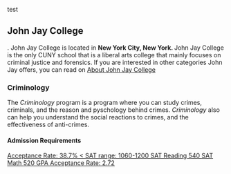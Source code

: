 test

<h2> <b> John Jay College </b> </h2>.
John Jay College is located in <b> New York City, New York. </b>
John Jay College is the only CUNY school that is a liberal arts college that mainly focuses on criminal justice and forensics. If you are interested in other categories John Jay offers, you can read on <a href="https://www.jjay.cuny.edu/about-john-jay" > About John Jay College </a>
<h3> <b> Criminology </b> </h3>
The <i>Criminology</i> program is a program where you can study crimes, criminals, and the reason and pyschology behind crimes. 
<i> Criminology </i> also can help you understand the social reactions to crimes, and the effectiveness of anti-crimes.
<h4> <a ref="https://www.collegesimply.com/colleges/new-york/cuny-john-jay-college-of-criminal-justice/admission/" > Admission Requirements </a> </h4>
<u> Acceptance Rate: 38.7% <
<u> SAT range: 1060-1200 </u>
SAT Reading <u> 540 </u> 
SAT Math <u> 520 </u>
<u> GPA Acceptance Rate: 2.72 </u>
